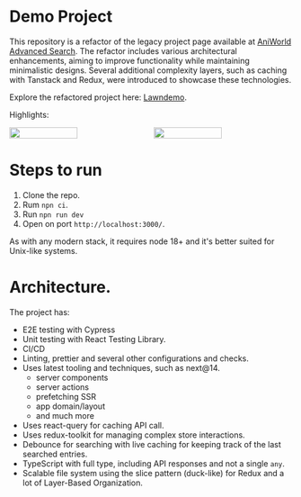 # Demo Project

This repository is a refactor of the legacy project page available at [AniWorld Advanced Search](https://aniworld.netlify.app/advanced-search/). The refactor includes various architectural enhancements, aiming to improve functionality while maintaining minimalistic designs. Several additional complexity layers, such as caching with Tanstack and Redux, were introduced to showcase these technologies.

Explore the refactored project here: [Lawndemo](https://lawndemo-e6yw.vercel.app/).

Highlights:

<div style="display: flex; align-items: center; justify-content: space-between;">
  <img src="https://github.com/rmc-softdev/lawndemo/assets/64040204/5d0d0d11-0ec8-4e8b-bce1-0d10aeaee1cb" style="width: 49%; height: auto;" />
  <img src="https://github.com/rmc-softdev/lawndemo/assets/64040204/7ef7395d-65eb-40c7-8d7a-8f5ddf26b4cf" style="width: 49%; height: auto;" />
</div>


# Steps to run

1. Clone the repo.
2. Rum `npn ci`.
3. Run `npn run dev`
4. Open on port `http://localhost:3000/`.

As with any modern stack, it requires node 18+ and it's better suited for Unix-like systems.

# Architecture.

The project has:

- E2E testing with Cypress
- Unit testing with React Testing Library.
- CI/CD
- Linting, prettier and several other configurations and checks.
- Uses latest tooling and techniques, such as next@14.
  - server components
  - server actions
  - prefetching SSR
  - app domain/layout
  - and much more
- Uses react-query for caching API call.
- Uses redux-toolkit for managing complex store interactions.
- Debounce for searching with live caching for keeping track of the last searched entries.
- TypeScript with full type, including API responses and not a single `any`.
- Scalable file system using the slice pattern (duck-like) for Redux and a lot of Layer-Based Organization.
